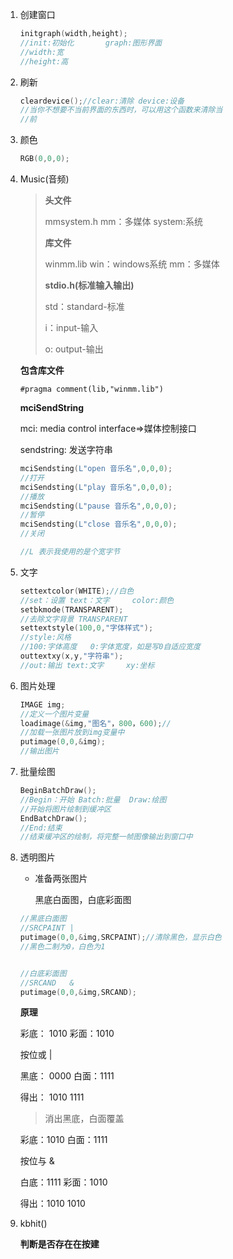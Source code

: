 1. 创建窗口

   ```c
   initgraph(width,height);
   //init:初始化		graph:图形界面
   //width:宽
   //height:高
   ```

2. 刷新

   ~~~c
   cleardevice();//clear:清除	device:设备
   //当你不想要不当前界面的东西时，可以用这个函数来清除当
   //前
   ~~~

3. 颜色

   ~~~c
   RGB(0,0,0);
   ~~~

4. Music(音频)

   > **头文件**
   >
   > mmsystem.h		mm：多媒体		system:系统
   >
   > **库文件**
   >
   > winmm.lib			win：windows系统		mm：多媒体
   >
   > **stdio.h(标准输入输出)**
   >
   > std：standard-标准
   >
   > i：input-输入
   >
   > o: output-输出

   **包含库文件**

   `#pragma comment(lib,"winmm.lib")`

    **mciSendString**

   mci: media control interface=>媒体控制接口

   sendstring: 发送字符串

   ~~~c
   mciSendsting(L"open 音乐名",0,0,0);
   //打开
   mciSendsting(L"play 音乐名",0,0,0);
   //播放
   mciSendsting(L"pause 音乐名",0,0,0);
   //暂停
   mciSendsting(L"close 音乐名",0,0,0);
   //关闭
   
   //L 表示我使用的是个宽字节
   ~~~

5. 文字

   ~~~c
   settextcolor(WHITE);//白色
   //set：设置	text：文字		color:颜色
   setbkmode(TRANSPARENT);
   //去除文字背景 TRANSPARENT
   settextstyle(100,0,"字体样式");
   //style:风格
   //100:字体高度	0:字体宽度，如是写0自适应宽度 
   outtextxy(x,y,"字符串");
   //out:输出	text:文字		xy:坐标
   ~~~

6. 图片处理

   ~~~c
   IMAGE img;
   //定义一个图片变量
   loadimage(&img,"图名"，800，600);//
   //加载一张图片放到img变量中
   putimage(0,0,&img);
   //输出图片
   ~~~

7. 批量绘图

   ~~~c
   BeginBatchDraw();
   //Begin：开始 Batch:批量	Draw:绘图
   //开始将图片绘制到缓冲区
   EndBatchDraw();
   //End:结束
   //结束缓冲区的绘制，将完整一帧图像输出到窗口中
   ~~~

8. 透明图片

   * 准备两张图片

     黑底白面图，白底彩面图

   ~~~c
   //黑底白面图
   //SRCPAINT |
   putimage(0,0,&img,SRCPAINT);//清除黑色，显示白色
   //黑色二制为0，白色为1
   
   
   //白底彩面图
   //SRCAND   &
   putimage(0,0,&img,SRCAND);
   ~~~

   **原理**

   彩底：	1010 彩面：1010

   按位或		    	|

   黑底：	0000 白面：1111

   得出：	1010 			1111

   > 消出黑底，白面覆盖

   彩底：1010 白面：1111

   按位与			&

   白底：1111 彩面：1010

   得出：1010 			1010

8. kbhit()

   **判断是否存在在按建**



























